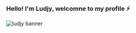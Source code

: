 ### Hello! I'm Ludjy, welcomne to my profile ⚡
![ludjy banner](https://user-images.githubusercontent.com/126501848/227803009-1cf5ced3-2b3f-4a0c-8093-2296d83275c5.png)






<!--
**LDER-DEV/LDER-DEV** is a ✨ _special_ ✨ repository because its `README.md` (this file) appears on your GitHub profile.

Here are some ideas to get you started:

- 🔭 I’m currently working on ...
- 🌱 I’m currently learning ...
- 👯 I’m looking to collaborate on ...
- 🤔 I’m looking for help with ...
- 💬 Ask me about ...
- 📫 How to reach me: ...
- 😄 Pronouns: ...
- ⚡ Fun fact: ...
-->
